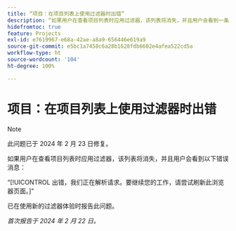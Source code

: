```yaml
---
title: “项目：在项目列表上使用过滤器时出错”
description: “如果用户在查看项目列表时应用过滤器，该列表将消失，并且用户会看到一条错误消息。”
hidefromtoc: true
feature: Projects
exl-id: e7619967-e68a-42ae-a8a9-656446e619a9
source-git-commit: e5bc1a7458c6a28b1628fdb6602e4afea522cd5a
workflow-type: ht
source-wordcount: '104'
ht-degree: 100%

---
```



# 项目：在项目列表上使用过滤器时出错


>[!NOTE]
>
>此问题已于 2024 年 2 月 23 日修复。

如果用户在查看项目列表时应用过滤器，该列表将消失，并且用户会看到以下错误消息：

“[!UICONTROL 出错，我们正在解析请求。要继续您的工作，请尝试刷新此浏览器页面。]”

已在使用新的过滤器体验时报告此问题。

_首次报告于 2024 年 2 月 22 日。_

